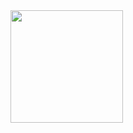 <img height="180em" src="https://github-readme-stats.vercel.app/api?username=elmoctarebnou&show_icons=true&hide_border=true&&count_private=true&include_all_commits=true" />
